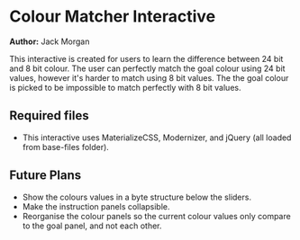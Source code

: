 # Colour Matcher Interactive

**Author:** Jack Morgan

This interactive is created for users to learn the difference between 24 bit and 8 bit colour.
The user can perfectly match the goal colour using 24 bit values, however it's harder to match using 8 bit values.
The the goal colour is picked to be impossible to match perfectly with 8 bit values.

## Required files

- This interactive uses MaterializeCSS, Modernizer, and jQuery (all loaded from base-files folder).

## Future Plans

- Show the colours values in a byte structure below the sliders.
- Make the instruction panels collapsible.
- Reorganise the colour panels so the current colour values only compare to the goal panel, and not each other.
